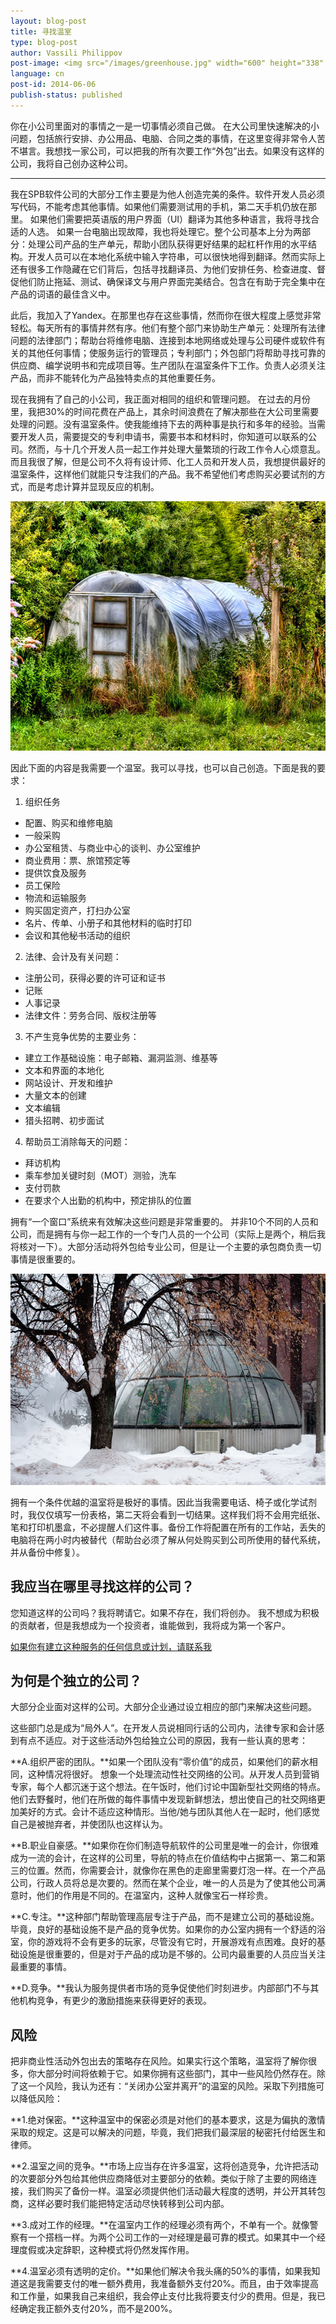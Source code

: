 ```yaml
---
layout: blog-post
title: 寻找温室
type: blog-post
author: Vassili Philippov
post-image: <img src="/images/greenhouse.jpg" width="600" height="338" alt="温室">
language: cn
post-id: 2014-06-06
publish-status: published
---
```

你在小公司里面对的事情之一是一切事情必须自己做。
在大公司里快速解决的小问题，包括旅行安排、办公用品、电脑、合同之类的事情，在这里变得非常令人苦不堪言。我想找一家公司，可以把我的所有次要工作“外包”出去。如果没有这样的公司，我将自己创办这种公司。
<!-- more -->

---

我在SPB软件公司的大部分工作主要是为他人创造完美的条件。软件开发人员必须写代码，不能考虑其他事情。如果他们需要测试用的手机，第二天手机仍放在那里。
如果他们需要把英语版的用户界面（UI）翻译为其他多种语言，我将寻找合适的人选。
如果一台电脑出现故障，我也将处理它。整个公司基本上分为两部分：处理公司产品的生产单元，帮助小团队获得更好结果的起杠杆作用的水平结构。开发人员可以在本地化系统中输入字符串，可以很快地得到翻译。然而实际上还有很多工作隐藏在它们背后，包括寻找翻译员、为他们安排任务、检查进度、督促他们防止拖延、测试、确保译文与用户界面完美结合。包含在有助于完全集中在产品的词语的最佳含义中。

此后，我加入了Yandex。在那里也存在这些事情，然而你在很大程度上感觉非常轻松。每天所有的事情井然有序。他们有整个部门来协助生产单元：处理所有法律问题的法律部门；帮助台将维修电脑、连接到本地网络或处理与公司硬件或软件有关的其他任何事情；使服务运行的管理员；专利部门；外包部门将帮助寻找可靠的供应商、编学说明书和完成项目等。生产团队在温室条件下工作。负责人必须关注产品，而非不能转化为产品独特卖点的其他重要任务。

现在我拥有了自己的小公司，我正面对相同的组织和管理问题。
在过去的月份里，我把30%的时间花费在产品上，其余时间浪费在了解决那些在大公司里需要处理的问题。没有温室条件。使我能维持下去的两种事是执行和多年的经验。当需要开发人员，需要提交的专利申请书，需要书本和材料时，你知道可以联系的公司。然而，与十几个开发人员一起工作并处理大量繁琐的行政工作令人心烦意乱。而且我很了解，但是公司不久将有设计师、化工人员和开发人员，我想提供最好的温室条件，这样他们就能只专注我们的产品。我不希望他们考虑购买必要试剂的方式，而是考虑计算并显现反应的机制。

<a href="https://flic.kr/p/79cfEn"><img src="/images/greenhouse2.jpg" width="600" height="399" alt="温室"></a>

因此下面的内容是我需要一个温室。我可以寻找，也可以自己创造。下面是我的要求：

1. 组织任务
* 配置、购买和维修电脑
* 一般采购
* 办公室租赁、与商业中心的谈判、办公室维护
* 商业费用：票、旅馆预定等
* 提供饮食及服务
* 员工保险
* 物流和运输服务
* 购买固定资产，打扫办公室
* 名片、传单、小册子和其他材料的临时打印
* 会议和其他秘书活动的组织

2. 法律、会计及有关问题：
* 注册公司，获得必要的许可证和证书
* 记账
* 人事记录
* 法律文件：劳务合同、版权注册等

3. 不产生竞争优势的主要业务：
* 建立工作基础设施：电子邮箱、漏洞监测、维基等
* 文本和界面的本地化
* 网站设计、开发和维护
* 大量文本的创建
* 文本编辑
* 猎头招聘、初步面试

4. 帮助员工消除每天的问题：
* 拜访机构
* 乘车参加关键时刻（MOT）测验，洗车
* 支付罚款
* 在要求个人出勤的机构中，预定排队的位置

拥有“一个窗口”系统来有效解决这些问题是非常重要的。
并非10个不同的人员和公司，而是拥有与你一起工作的一个专门人员的一个公司（实际上是两个，稍后我将核对一下）。大部分活动将外包给专业公司，但是让一个主要的承包商负责一切事情是很重要的。

<a href="https://flic.kr/p/e1bxtk"><img src="/images/greenhouse.jpg" width="600" height="338" alt="温室"></a>

拥有一个条件优越的温室将是极好的事情。因此当我需要电话、椅子或化学试剂时，我仅仅填写一份表格，第二天将会看到一切结果。这样我们将不会用完纸张、笔和打印机墨盒，不必提醒人们这件事。备份工作将配置在所有的工作站，丢失的电脑将在两小时内被替代（帮助台必须了解从何处购买到公司所使用的替代系统，并从备份中修复）。

## 我应当在哪里寻找这样的公司？

您知道这样的公司吗？我将聘请它。如果不存在，我们将创办。
我不想成为积极的贡献者，但是我想成为一个投资者，谁能做到，我将成为第一个客户。

<a class="btn btn-primary btn-lg active" href="http://vk.com/vassiliphilippov" role="button">如果你有建立这种服务的任何信息或计划，请联系我</a>

## 为何是个独立的公司？

大部分企业面对这样的公司。大部分企业通过设立相应的部门来解决这些问题。

这些部门总是成为“局外人”。在开发人员说相同行话的公司内，法律专家和会计感到有点不适应。对于这些活动外包给独立公司的原因，我有一些认真的思考：

**A.组织严密的团队。**如果一个团队没有“零价值”的成员，如果他们的薪水相同，这种情况将很好。
想象一个处理流动性社交网络的公司。从开发人员到营销专家，每个人都沉迷于这个想法。在午饭时，他们讨论中国新型社交网络的特点。他们去野餐时，他们在所做的每件事情中发现新鲜想法，想出使自己的社交网络更加美好的方式。会计不适应这种情形。当他/她与团队其他人在一起时，他们感觉自己是被抛弃者，并使团队也这样认为。

**B.职业自豪感。**如果你在你们制造导航软件的公司里是唯一的会计，你很难成为一流的会计，在这样的公司里，导航的特点在价值结构中占据第一、第二和第三的位置。然而，你需要会计，就像你在黑色的走廊里需要灯泡一样。在一个产品公司，行政人员将总是次要的。然而在某个企业，唯一的人员是为了使其他公司满意时，他们的作用是不同的。在温室内，这种人就像宝石一样珍贵。

**C.专注。**这种部门帮助管理高层专注于产品，而不是建立公司的基础设施。
毕竟，良好的基础设施不是产品的竞争优势。如果你的办公室内拥有一个舒适的浴室，你的游戏将不会有更多的玩家，尽管没有它时，开展游戏有点困难。良好的基础设施是很重要的，但是对于产品的成功是不够的。公司内最重要的人员应当关注最重要的事情。

**D.竞争。**我认为服务提供者市场的竞争促使他们时刻进步。内部部门不与其他机构竞争，有更少的激励措施来获得更好的表现。

## 风险
把非商业性活动外包出去的策略存在风险。如果实行这个策略，温室将了解你很多，你大部分时间将依赖于它。如果你拥有这些部门，其中一些风险仍然存在。除了这一个风险，我认为还有：“关闭办公室并离开”的温室的风险。采取下列措施可以降低风险：

**1.绝对保密。**这种温室中的保密必须是对他们的基本要求，这是为偏执的激情采取的规定。这是可以解决的问题，毕竟，我们把我们最深层的秘密托付给医生和律师。

**2.温室之间的竞争。**市场上应当存在许多温室，这将创造竞争，允许把活动的次要部分外包给其他供应商降低对主要部分的依赖。类似于除了主要的网络连接，我们购买了备份一样。温室必须提供他们活动最大程度的透明，并公开其转包商，这样必要时我们能把特定活动尽快转移到公司内部。

**3.成对工作的经理。**在温室内工作的经理必须有两个，不单有一个。就像警察有一个搭档一样。为两个公司工作的一对经理是最可靠的模式。如果其中一个经理度假或决定辞职，这种模式将仍然发挥作用。

**4.温室必须有透明的定价。**如果他们解决令我头痛的50%的事情，如果我知道这是我需要支付的唯一额外费用，我准备额外支付20%。而且，由于效率提高和工作量，如果我自己来组织，我会停止支付比我将要支付少的费用。但是，我已经确定我正额外支付20%，而不是200%。